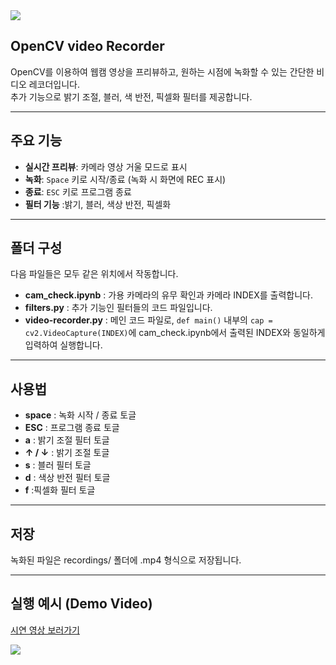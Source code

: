 <img src="https://capsule-render.vercel.app/api?type=waving&color=BDBDC8&height=150&section=header" />

## OpenCV video Recorder
OpenCV를 이용하여 웹캠 영상을 프리뷰하고, 원하는 시점에 녹화할 수 있는 간단한 비디오 레코더입니다.  
추가 기능으로 밝기 조절, 블러, 색 반전, 픽셀화 필터를 제공합니다.  

---

## 주요 기능
- **실시간 프리뷰**: 카메라 영상 거울 모드로 표시
- **녹화**: `Space` 키로 시작/종료 (녹화 시 화면에 REC 표시)
- **종료**: `ESC` 키로 프로그램 종료
- **필터 기능** :밝기, 블러, 색상 반전, 픽셀화

---

## 폴더 구성

다음 파일들은 모두 같은 위치에서 작동합니다.
- **cam_check.ipynb** : 가용 카메라의 유무 확인과 카메라 INDEX를 출력합니다.  
- **filters.py** : 추가 기능인 필터들의 코드 파일입니다.  
- **video-recorder.py** : 메인 코드 파일로, `def main()` 내부의 `cap = cv2.VideoCapture(INDEX)`에 cam_check.ipynb에서 출력된 INDEX와 동일하게 입력하여 실행합니다.

---

## 사용법
- **space** : 녹화 시작 / 종료 토글
- **ESC** : 프로그램 종료 토글
- **a** : 밝기 조절 필터 토글
- **↑ / ↓** : 밝기 조절 토글
- **s** : 블러 필터 토글
- **d** : 색상 반전 필터 토글
- **f** :픽셀화 필터 토글

---

## 저장
녹화된 파일은 recordings/ 폴더에 .mp4 형식으로 저장됩니다.

---

## 실행 예시 (Demo Video)
[시연 영상 보러가기](demo.mp4)
  
<img src="https://capsule-render.vercel.app/api?type=waving&color=BDBDC8&height=150&section=footer" />
